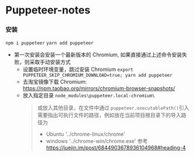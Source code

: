 # Puppeteer-notes

### 安装
`npm i puppeteer` `yarn add puppeteer`
- 第一次安装会安装一个最新版本的 Chromium, 如果直接通过上述命令安装失败，则采取手动安装方式
  - 设置临时环境变量，跳过安装 Chromium
    `export PUPPETEER_SKIP_CHROMIUM_DOWNLOAD=true; yarn add puppeteer`
  - 去淘宝镜像下载 Chromium: https://npm.taobao.org/mirrors/chromium-browser-snapshots/
  - 放入指定目录 `node_modules\puppeteer.local-chromium\`
    > 或放入其他目录，在文件中通过 `puppeteer.executablePath()`引入
    > 需要指出可执行文件的路径，例如放在当前项目根目录下的导入路径为
    > - Ubuntu '../chrome-linux/chrome'
    > - windows '../chrome-win/chrome.exe'
    > 参考 https://juejin.im/post/6844903678936104968#heading-4
